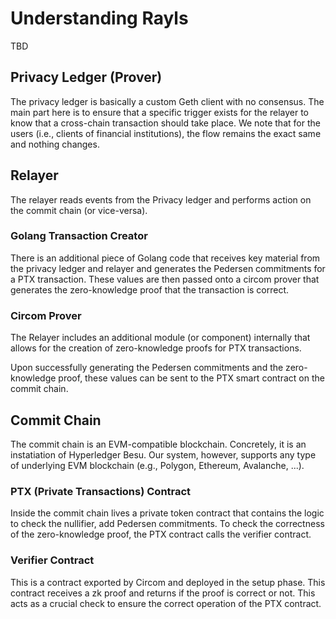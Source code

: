# Understanding Rayls
TBD

## Privacy Ledger (Prover)
The privacy ledger is basically a custom Geth client with no consensus. The main part here is to ensure that a specific trigger exists for the relayer to know that a cross-chain transaction should take place. We note that for the users (i.e., clients of financial institutions), the flow remains the exact same and nothing changes. 

## Relayer
The relayer reads events from the Privacy ledger and performs action on the commit chain (or vice-versa). 

### Golang Transaction Creator
There is an additional piece of Golang code that receives key material from the privacy ledger and relayer and generates the Pedersen commitments for a PTX transaction. These values are then passed onto a circom prover that generates the zero-knowledge proof that the transaction is correct.

### Circom Prover
The Relayer includes an additional module (or component) internally that allows for the creation of zero-knowledge proofs for PTX transactions.

Upon successfully generating the Pedersen commitments and the zero-knowledge proof, these values can be sent to the PTX smart contract on the commit chain.


## Commit Chain
The commit chain is an EVM-compatible blockchain. Concretely, it is an instatiation of Hyperledger Besu. Our system, however, supports any type of underlying EVM blockchain (e.g., Polygon, Ethereum, Avalanche, ...). 

### PTX (Private Transactions) Contract
Inside the commit chain lives a private token contract that contains the logic to check the nullifier, add Pedersen commitments. To check the correctness of the zero-knowledge proof, the PTX contract calls the verifier contract.  

### Verifier Contract
This is a contract exported by Circom and deployed in the setup phase. This contract receives a zk proof and returns if the proof is correct or not. This acts as a crucial check to ensure the correct operation of the PTX contract. 
